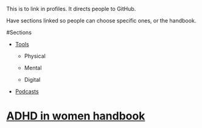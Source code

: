 This is to link in profiles. It directs people to GitHub.

Have sections linked so people can choose specific ones, or the handbook.

#Sections

* [Tools](https://github.com/jobutton/ADHD-handbook/blob/8048e4b88537d0ba4cd317fcf85d1df426673b54/Tools)

  * Physical

  * Mental

  * Digital

* [Podcasts](https://github.com/jobutton/ADHD-handbook/blob/8048e4b88537d0ba4cd317fcf85d1df426673b54/Podcasts)

# [ADHD in women handbook](https://jobutton.github.io/ADHD-handbook/)
